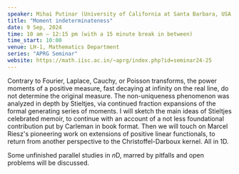 ```yaml
---
speaker: Mihai Putinar (University of California at Santa Barbara, USA and Newcastle University, UK) 
title: "Moment indeterminateness"
date: 9 Sep, 2024
time: 10 am – 12:15 pm (with a 15 minute break in between) 
time_start: 10:00
venue: LH-1, Mathematics Department
series: "APRG Seminar"
website: https://math.iisc.ac.in/~aprg/index.php?id=seminar24-25
---
```


Contrary to Fourier, Laplace, Cauchy, or Poisson transforms, the power moments of a positive measure, fast decaying at infinity on the real line, do not determine
the original measure. The non-uniqueness phenomenon was analyzed in depth by Stieltjes, via continued fraction expansions of the formal generating series of moments.
I will sketch the main ideas of Stieltjes celebrated memoir, to continue with an account of a not less foundational contribution put by Carleman in book format. Then
we will touch on Marcel Riesz's pioneering work on extensions of positive linear functionals, to return from another perspective to the Christoffel-Darboux kernel.
All in 1D.

Some unfinished parallel studies in $n$D, marred by pitfalls and open problems will be discussed.
